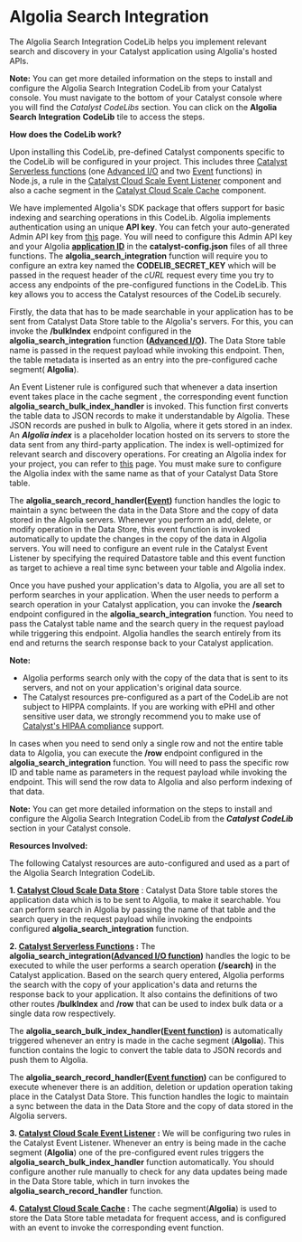 # Algolia Search Integration

The Algolia Search Integration CodeLib helps you implement relevant search and discovery in your Catalyst application using Algolia's hosted APIs.

**Note:** You can get more detailed information on the steps to install and configure the Algolia Search Integration CodeLib from your Catalyst console. You must navigate to the bottom of your Catalyst console where you will find the _Catalyst CodeLibs_ section. You can click on the **Algolia Search Integration** **CodeLib** tile to access the steps.

**How does the CodeLib work?**

Upon installing this CodeLib, pre-defined Catalyst components specific to the CodeLib will be configured in your project. This includes three [Catalyst Serverless functions](https://catalyst.zoho.com/help/functions.html) (one [Advanced I/O](https://catalyst.zoho.com/help/advancedio-functions.html) and two [Event](https://catalyst.zoho.com/help/event-functions.html) functions) in Node.js, a rule in the [Catalyst Cloud Scale Event Listener](https://catalyst.zoho.com/help/event-listeners.html) component and also a cache segment in the [Catalyst Cloud Scale Cache](https://catalyst.zoho.com/help/cache.html) component.

We have implemented Algolia's SDK package that offers support for basic indexing and searching operations in this CodeLib. Algolia implements authentication using an unique **API key**. You can fetch your auto-generated Admin API key from [this](https://www.algolia.com/account/api-keys) page. You will need to configure this Admin API key and your Algolia **[application ID](https://support.algolia.com/hc/en-us/articles/11040113398673-Where-can-I-find-my-application-ID-and-the-index-name-)** in the **catalyst-config.json** files of all three functions. The **algolia_search_integration** function will require you to configure an extra key named the **CODELIB_SECRET_KEY** which will be passed in the request header of the _cURL_ request every time you try to access any endpoints of the pre-configured functions in the CodeLib. This key allows you to access the Catalyst resources of the CodeLib securely.

Firstly, the data that has to be made searchable in your application has to be sent from Catalyst Data Store table to the Algolia's servers. For this, you can invoke the **/bulkIndex** endpoint configured in the **algolia_search_integration** function **([Advanced I/O](https://catalyst.zoho.com/help/advancedio-functions.html)).** The Data Store table name is passed in the request payload while invoking this endpoint. Then, the table metadata is inserted as an entry into the pre-configured cache segment( **Algolia**).

An Event Listener rule is configured such that whenever a data insertion event takes place in the cache segment , the corresponding event function **algolia_search_bulk_index_handler** is invoked. This function first converts the table data to JSON records to make it understandable by Algolia. These JSON records are pushed in bulk to Algolia, where it gets stored in an index. An **_Algolia index_** is a placeholder location hosted on its servers to store the data sent from any third-party application. The index is well-optimized for relevant search and discovery operations. For creating an Algolia index for your project, you can refer to [this](https://www.algolia.com/doc/api-client/methods/indexing/#creating-indices) page. You must make sure to configure the Algolia index with the same name as that of your Catalyst Data Store table.

The **algolia_search_record_handler([Event](https://catalyst.zoho.com/help/event-functions.html))** function handles the logic to maintain a sync between the data in the Data Store and the copy of data stored in the Algolia servers. Whenever you perform an add, delete, or modify operation in the Data Store, this event function is invoked automatically to update the changes in the copy of the data in Algolia servers. You will need to configure an event rule in the Catalyst Event Listener by specifying the required Datastore table and this event function as target to achieve a real time sync between your table and Algolia index.

Once you have pushed your application's data to Algolia, you are all set to perform searches in your application. When the user needs to perform a search operation in your Catalyst application, you can invoke the **/search** endpoint configured in the **algolia_search_integration** function. You need to pass the Catalyst table name and the search query in the request payload while triggering this endpoint. Algolia handles the search entirely from its end and returns the search response back to your Catalyst application.

**Note:**

- Algolia performs search only with the copy of the data that is sent to its servers, and not on your application's original data source.
- The Catalyst resources pre-configured as a part of the CodeLib are not subject to HIPPA complaints. If you are working with ePHI and other sensitive user data, we strongly recommend you to make use of [Catalyst&#39;s HIPAA compliance](https://catalyst.zoho.com/help/hipaa-compliance.html) support.

In cases when you need to send only a single row and not the entire table data to Algolia, you can execute the **/row** endpoint configured in the **algolia_search_integration** function. You will need to pass the specific row ID and table name as parameters in the request payload while invoking the endpoint. This will send the row data to Algolia and also perform indexing of that data.

**Note:** You can get more detailed information on the steps to install and configure the Algolia Search Integration CodeLib from the **_Catalyst CodeLib_** section in your Catalyst console.

**Resources Involved:**

The following Catalyst resources are auto-configured and used as a part of the Algolia Search Integration CodeLib.

**1. [Catalyst Cloud Scale Data Store](https://catalyst.zoho.com/help/data-store.html)** : Catalyst Data Store table stores the application data which is to be sent to Algolia, to make it searchable. You can perform search in Algolia by passing the name of that table and the search query in the request payload while invoking the endpoints configured **algolia_search_integration** function.

**2. [Catalyst Serverless Functions](https://catalyst.zoho.com/help/functions.html) :** The **algolia_search_integration([Advanced I/O function](https://catalyst.zoho.com/help/advancedio-functions.html))** handles the logic to be executed to while the user performs a search operation **(/search)** in the Catalyst application. Based on the search query entered, Algolia performs the search with the copy of your application's data and returns the response back to your application. It also contains the definitions of two other routes **/bulkIndex** and **/row** that can be used to index bulk data or a single data row respectively.

The **algolia_search_bulk_index_handler([Event function](https://catalyst.zoho.com/help/event-functions.html))** is automatically triggered whenever an entry is made in the cache segment (**Algolia**). This function contains the logic to convert the table data to JSON records and push them to Algolia.

The **algolia_search_record_handler([Event function](https://catalyst.zoho.com/help/event-functions.html))** can be configured to execute whenever there is an addition, deletion or updation operation taking place in the Catalyst Data Store. This function handles the logic to maintain a sync between the data in the Data Store and the copy of data stored in the Algolia servers.

**3. [Catalyst Cloud Scale Event Listener](https://catalyst.zoho.com/help/event-listeners.html) :** We will be configuring two rules in the Catalyst Event Listener. Whenever an entry is being made in the cache segment (**Algolia**) one of the pre-configured event rules triggers the **algolia_search_bulk_index_handler** function automatically. You should configure another rule manually to check for any data updates being made in the Data Store table, which in turn invokes the **algolia_search_record_handler** function.

**4. [Catalyst Cloud Scale Cache](https://catalyst.zoho.com/help/cache.html) :** The cache segment(**Algolia**) is used to store the Data Store table metadata for frequent access, and is configured with an event to invoke the corresponding event function.
